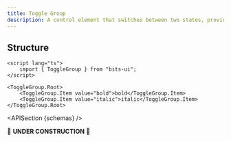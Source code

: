 ```yaml
---
title: Toggle Group
description: A control element that switches between two states, providing a binary choice.
---
```


<script>
	import { APISection, ComponentPreview, ToggleGroupDemo } from '@/components'
	export let schemas;
</script>

<ComponentPreview name="toggle-group-demo" comp="ToggleGroup">

<ToggleGroupDemo slot="preview" />

</ComponentPreview>

## Structure

```svelte
<script lang="ts">
	import { ToggleGroup } from "bits-ui";
</script>

<ToggleGroup.Root>
	<ToggleGroup.Item value="bold">bold</ToggleGroup.Item>
	<ToggleGroup.Item value="italic">italic</ToggleGroup.Item>
</ToggleGroup.Root>
```

<APISection {schemas} />

🚧 **UNDER CONSTRUCTION** 🚧
